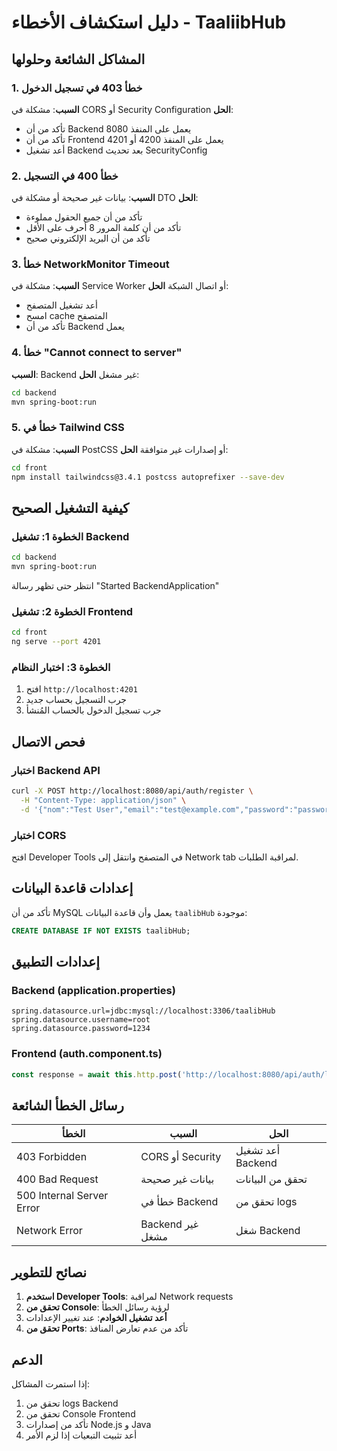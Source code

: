 # دليل استكشاف الأخطاء - TaaliibHub

## المشاكل الشائعة وحلولها

### 1. خطأ 403 في تسجيل الدخول
**السبب**: مشكلة في CORS أو Security Configuration
**الحل**:
- تأكد من أن Backend يعمل على المنفذ 8080
- تأكد من أن Frontend يعمل على المنفذ 4200 أو 4201
- أعد تشغيل Backend بعد تحديث SecurityConfig

### 2. خطأ 400 في التسجيل
**السبب**: بيانات غير صحيحة أو مشكلة في DTO
**الحل**:
- تأكد من أن جميع الحقول مملوءة
- تأكد من أن كلمة المرور 8 أحرف على الأقل
- تأكد من أن البريد الإلكتروني صحيح

### 3. خطأ NetworkMonitor Timeout
**السبب**: مشكلة في Service Worker أو اتصال الشبكة
**الحل**:
- أعد تشغيل المتصفح
- امسح cache المتصفح
- تأكد من أن Backend يعمل

### 4. خطأ "Cannot connect to server"
**السبب**: Backend غير مشغل
**الحل**:
```bash
cd backend
mvn spring-boot:run
```

### 5. خطأ في Tailwind CSS
**السبب**: مشكلة في PostCSS أو إصدارات غير متوافقة
**الحل**:
```bash
cd front
npm install tailwindcss@3.4.1 postcss autoprefixer --save-dev
```

## كيفية التشغيل الصحيح

### الخطوة 1: تشغيل Backend
```bash
cd backend
mvn spring-boot:run
```
انتظر حتى تظهر رسالة "Started BackendApplication"

### الخطوة 2: تشغيل Frontend
```bash
cd front
ng serve --port 4201
```

### الخطوة 3: اختبار النظام
1. افتح `http://localhost:4201`
2. جرب التسجيل بحساب جديد
3. جرب تسجيل الدخول بالحساب المُنشأ

## فحص الاتصال

### اختبار Backend API
```bash
curl -X POST http://localhost:8080/api/auth/register \
  -H "Content-Type: application/json" \
  -d '{"nom":"Test User","email":"test@example.com","password":"password123"}'
```

### اختبار CORS
افتح Developer Tools في المتصفح وانتقل إلى Network tab لمراقبة الطلبات.

## إعدادات قاعدة البيانات

تأكد من أن MySQL يعمل وأن قاعدة البيانات `taalibHub` موجودة:

```sql
CREATE DATABASE IF NOT EXISTS taalibHub;
```

## إعدادات التطبيق

### Backend (application.properties)
```properties
spring.datasource.url=jdbc:mysql://localhost:3306/taalibHub
spring.datasource.username=root
spring.datasource.password=1234
```

### Frontend (auth.component.ts)
```typescript
const response = await this.http.post('http://localhost:8080/api/auth/login', loginData).toPromise();
```

## رسائل الخطأ الشائعة

| الخطأ | السبب | الحل |
|-------|-------|------|
| 403 Forbidden | CORS أو Security | أعد تشغيل Backend |
| 400 Bad Request | بيانات غير صحيحة | تحقق من البيانات |
| 500 Internal Server Error | خطأ في Backend | تحقق من logs |
| Network Error | Backend غير مشغل | شغل Backend |

## نصائح للتطوير

1. **استخدم Developer Tools**: لمراقبة Network requests
2. **تحقق من Console**: لرؤية رسائل الخطأ
3. **أعد تشغيل الخوادم**: عند تغيير الإعدادات
4. **تحقق من Ports**: تأكد من عدم تعارض المنافذ

## الدعم

إذا استمرت المشاكل:
1. تحقق من logs Backend
2. تحقق من Console Frontend
3. تأكد من إصدارات Node.js و Java
4. أعد تثبيت التبعيات إذا لزم الأمر 